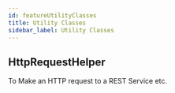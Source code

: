 ```yaml
---
id: featureUtilityClasses
title: Utility Classes
sidebar_label: Utility Classes
---
```


## HttpRequestHelper
To Make an HTTP request to a REST Service etc.